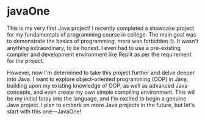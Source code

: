 # javaOne

This is my very first Java project! I recently completed a showcase project for my fundamentals of programming course in college. The main goal was to demonstrate the basics of programming, more was forbidden 🙄. It wasn't anything extraordinary, to be honest. I even had to use a pre-existing compiler and development environment like Replit as per the requirement for the project. 

However, now I'm determined to take this project further and delve deeper into Java. I want to explore object-oriented programming (OOP) in Java, building upon my existing knowledge of OOP, as well as advanced Java concepts, and even create my own simple compiling environment. This will be my initial foray into the language, and I'm excited to begin a genuine Java project. I plan to embark on more Java projects in the future, but let's start with this one—JavaOne!


